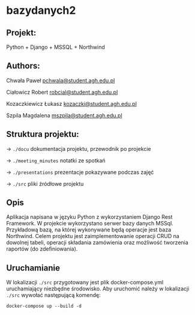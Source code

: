# bazydanych2
## Projekt:
Python + Django + MSSQL + Northwind
## Authors:
Chwała Paweł <pchwala@student.agh.edu.pl>

Ciałowicz Robert <robcial@student.agh.edu.pl>

Kozaczkiewicz Łukasz <kozaczki@student.agh.edu.pl>

Szpila Magdalena <mszpila@student.agh.edu.pl>

## Struktura projektu:
 -> `./docu` dokumentacja projektu, przewodnik po projekcie
 
 -> `./meeting_minutes` notatki ze spotkań
 
 -> `./presentations` prezentacje pokazywane podczas zajęć
 
 -> `./src` pliki źródłowe projektu
 
 ## Opis
Aplikacja napisana w języku Python z wykorzystaniem Django Rest Framework.
W projekcie wykorzystano serwer bazy danych MSSql.
Przykładową bazą, na której wykonywane będą operacje jest baza Northwind.
Celem projektu jest zaimplementowanie operacji CRUD na dowolnej tabeli, operacji składania zamówienia oraz możliwość tworzenia raportów (do zdefiniowania).
 ## Uruchamianie
 W lokalizacji `./src` przygotowany jest plik docker-compose.yml uruchamiający niezbędne środowisko. Aby uruchomić należy w lokalizacji `./src` wywołać następującą komendę:
```
docker-compose up --build -d
```
